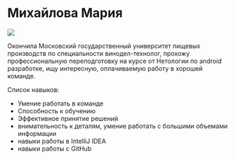 # Михайлова Мария

![](C:\Workspace\git-diplom\img\KHA_5683-min.jpg)

Окончила Московский государственный университет пищевых производств по специальности винодел-технолог,
прохожу профессиональную переподготовку на курсе от Нетологии по android разработке,
ищу интересную, оплачиваемую работу в хорошей команде.

Список навыков:
* Умение работать в команде
* Способность к обучению
* Эффективное принятие решений
* внимательность к деталям, умение работать с большими объемами информации
* навыки работы в IntelliJ IDEA
* навыки работы c GitHub